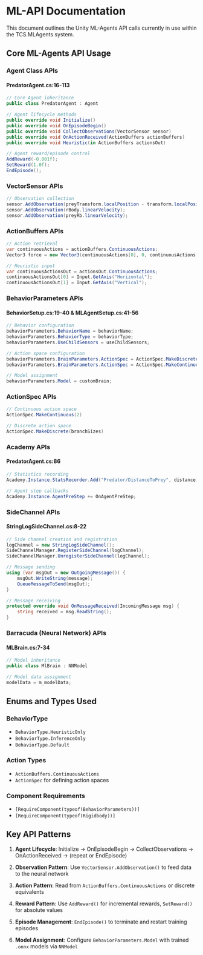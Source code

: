 # ML-API Documentation

This document outlines the Unity ML-Agents API calls currently in use within the TCS.MLAgents system.

## Core ML-Agents API Usage

### Agent Class APIs

#### PredatorAgent.cs:16-113
```csharp
// Core Agent inheritance
public class PredatorAgent : Agent

// Agent lifecycle methods
public override void Initialize()
public override void OnEpisodeBegin()
public override void CollectObservations(VectorSensor sensor)
public override void OnActionReceived(ActionBuffers actionBuffers)
public override void Heuristic(in ActionBuffers actionsOut)

// Agent reward/episode control
AddReward(-0.001f);
SetReward(1.0f);
EndEpisode();
```

### VectorSensor APIs
```csharp
// Observation collection
sensor.AddObservation(preyTransform.localPosition - transform.localPosition);
sensor.AddObservation(rBody.linearVelocity);
sensor.AddObservation(preyRb.linearVelocity);
```

### ActionBuffers APIs
```csharp
// Action retrieval
var continuousActions = actionBuffers.ContinuousActions;
Vector3 force = new Vector3(continuousActions[0], 0, continuousActions[1]);

// Heuristic input
var continuousActionsOut = actionsOut.ContinuousActions;
continuousActionsOut[0] = Input.GetAxis("Horizontal");
continuousActionsOut[1] = Input.GetAxis("Vertical");
```

### BehaviorParameters APIs

#### BehaviorSetup.cs:19-40 & MLAgentSetup.cs:41-56
```csharp
// Behavior configuration
behaviorParameters.BehaviorName = behaviorName;
behaviorParameters.BehaviorType = behaviorType;
behaviorParameters.UseChildSensors = useChildSensors;

// Action space configuration
behaviorParameters.BrainParameters.ActionSpec = ActionSpec.MakeDiscrete(branchSizes);
behaviorParameters.BrainParameters.ActionSpec = ActionSpec.MakeContinuous(continuousActionCount);

// Model assignment
behaviorParameters.Model = customBrain;
```

### ActionSpec APIs
```csharp
// Continuous action space
ActionSpec.MakeContinuous(2)

// Discrete action space
ActionSpec.MakeDiscrete(branchSizes)
```

### Academy APIs

#### PredatorAgent.cs:86
```csharp
// Statistics recording
Academy.Instance.StatsRecorder.Add("Predator/DistanceToPrey", distance);

// Agent step callbacks
Academy.Instance.AgentPreStep += OnAgentPreStep;
```

### SideChannel APIs

#### StringLogSideChannel.cs:8-22
```csharp
// Side channel creation and registration
logChannel = new StringLogSideChannel();
SideChannelManager.RegisterSideChannel(logChannel);
SideChannelManager.UnregisterSideChannel(logChannel);

// Message sending
using (var msgOut = new OutgoingMessage()) {
    msgOut.WriteString(message);
    QueueMessageToSend(msgOut);
}

// Message receiving
protected override void OnMessageReceived(IncomingMessage msg) {
    string received = msg.ReadString();
}
```

### Barracuda (Neural Network) APIs

#### MLBrain.cs:7-34
```csharp
// Model inheritance
public class MlBrain : NNModel

// Model data assignment
modelData = m_modelData;
```

## Enums and Types Used

### BehaviorType
- `BehaviorType.HeuristicOnly`
- `BehaviorType.InferenceOnly` 
- `BehaviorType.Default`

### Action Types
- `ActionBuffers.ContinuousActions`
- `ActionSpec` for defining action spaces

### Component Requirements
- `[RequireComponent(typeof(BehaviorParameters))]`
- `[RequireComponent(typeof(Rigidbody))]`

## Key API Patterns

1. **Agent Lifecycle**: Initialize → OnEpisodeBegin → CollectObservations → OnActionReceived → (repeat or EndEpisode)

2. **Observation Pattern**: Use `VectorSensor.AddObservation()` to feed data to the neural network

3. **Action Pattern**: Read from `ActionBuffers.ContinuousActions` or discrete equivalents

4. **Reward Pattern**: Use `AddReward()` for incremental rewards, `SetReward()` for absolute values

5. **Episode Management**: `EndEpisode()` to terminate and restart training episodes

6. **Model Assignment**: Configure `BehaviorParameters.Model` with trained `.onnx` models via `NNModel`